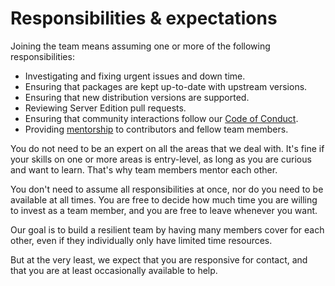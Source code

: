 # Responsibilities & expectations

Joining the team means assuming one or more of the following responsibilities:

 * Investigating and fixing urgent issues and down time.
 * Ensuring that packages are kept up-to-date with upstream versions.
 * Ensuring that new distribution versions are supported.
 * Reviewing Server Edition pull requests.
 * Ensuring that community interactions follow our [Code of Conduct](../CODE_OF_CONDUCT.md).
 * Providing [mentorship](mentorship.md) to contributors and fellow team members.

<!-- NOTE: please keep this list in sync with .github/ISSUE_TEMPLATE/apply_join_team.md -->

You do not need to be an expert on all the areas that we deal with. It's fine if your skills on one or more areas is entry-level, as long as you are curious and want to learn. That's why team members mentor each other.

You don't need to assume all responsibilities at once, nor do you need to be available at all times. You are free to decide how much time you are willing to invest as a team member, and you are free to leave whenever you want.

Our goal is to build a resilient team by having many members cover for each other, even if they individually only have limited time resources.

But at the very least, we expect that you are responsive for contact, and that you are at least occasionally available to help.

